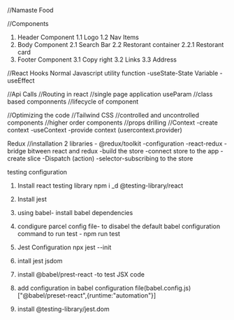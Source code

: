 //Namaste Food

//Components
   1. Header Component
      1.1 Logo
      1.2 Nav Items
   2. Body Component
      2.1 Search Bar
      2.2 Restorant container
          2.2.1 Restorant card      
   3. Footer Component
     3.1 Copy right
     3.2 Links
     3.3 Address


//React Hooks
Normal Javascript  utility function
-useState-State Variable
-useEffect

//Api Calls
//Routing in react
//single page application
 useParam
 //class based componnents
 //lifecycle of component

 //Optimizing the code
 //Tailwind CSS
 //controlled and uncontrolled components
 //higher order components
 //props drilling
 //Context
   -create context
   -useContext
   -provide context (usercontext.provider)



   Redux
   //installation 2 libraries
     - @redux/toolkit -configuration
     -react-redux -bridge bitween react and redux
     -build the store
     -connect store to the app
     -create slice
     -Dispatch (action)
     -selector-subscribing to the store


testing configuration
1. Install react testing library
npm i _d @testing-library/react
2. Install jest
3. using babel- install babel dependencies
4. condigure parcel config file- to disabel the default babel configuration
command to run test - npm run test
5. Jest Configuration npx jest --init
6. intall jest jsdom
7. install @babel/prest-react -to test JSX code
8. add configuration in babel configuration file(babel.config.js)
["@babel/preset-react",{runtime:"automation"}]

9. install @testing-library/jest.dom

